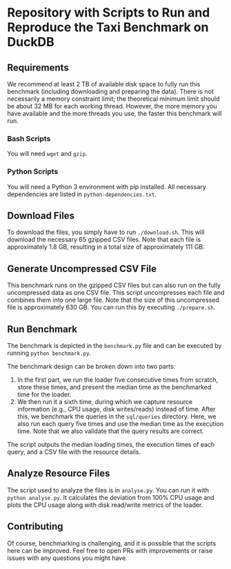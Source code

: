 # Repository with Scripts to Run and Reproduce the Taxi Benchmark on DuckDB

## Requirements
We recommend at least 2 TB of available disk space to fully run this benchmark (including downloading and preparing the data). There is not necessarily a memory constraint limit; the theoretical minimum limit should be about 32 MB for each working thread. However, the more memory you have available and the more threads you use, the faster this benchmark will run.

### Bash Scripts
You will need `wget` and `gzip`.

### Python Scripts
You will need a Python 3 environment with pip installed. All necessary dependencies are listed in `python-dependencies.txt`.

## Download Files
To download the files, you simply have to run `./download.sh`. This will download the necessary 65 gzipped CSV files. Note that each file is approximately 1.8 GB, resulting in a total size of approximately 111 GB.

## Generate Uncompressed CSV File
This benchmark runs on the gzipped CSV files but can also run on the fully uncompressed data as one CSV file. This script uncompresses each file and combines them into one large file. Note that the size of this uncompressed file is approximately 630 GB. You can run this by executing `./prepare.sh`.

## Run Benchmark
The benchmark is depicted in the `benchmark.py` file and can be executed by running `python benchmark.py`.

The benchmark design can be broken down into two parts:
1. In the first part, we run the loader five consecutive times from scratch, store these times, and present the median time as the benchmarked time for the loader.
2. We then run it a sixth time, during which we capture resource information (e.g., CPU usage, disk writes/reads) instead of time. After this, we benchmark the queries in the `sql/queries` directory. Here, we also run each query five times and use the median time as the execution time. Note that we also validate that the query results are correct.

The script outputs the median loading times, the execution times of each query, and a CSV file with the resource details.

## Analyze Resource Files
The script used to analyze the files is in `analyse.py`. You can run it with `python analyse.py`. It calculates the deviation from 100% CPU usage and plots the CPU usage along with disk read/write metrics of the loader.

## Contributing
Of course, benchmarking is challenging, and it is possible that the scripts here can be improved. Feel free to open PRs with improvements or raise issues with any questions you might have.
